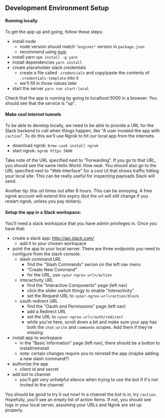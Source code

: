 ## Development Environment Setup

#### Running locally

To get the app up and going, follow these steps:

- install node
  - node version should match `"engines"` version in `package.json`
  - recommend using [nvm](https://github.com/nvm-sh/nvm)
- install yarn `npm install -g yarn`
- install dependencies `yarn install`
- create placeholder slack credentials
  - create a file called `.credentials` and copy/paste the contents of `.credentials-template` into it
  - we'll fill in those values later
- start the server `yarn run start-local`

 Check that the app is running by going to localhost:5000 in a browser. You should see that the service is "up".

#### Make cool internet tunnels

To be able to develop locally, we need to be able to provide a URL for the Slack backend to call when things happen, like "A user invoked the app with `/action`". To do this we'll use Ngrok to hit our local app from the internets.

- download ngrok: `brew cask install ngrok`
- start ngrok: `ngrok https 5000`

Take note of the URL specified next to "Forwarding". If you go to that URL, you should see the same Hello World. How neat. You should also go to the URL specified next to "Web Interface" for a cool UI that shows traffic hitting your local site. This can be really useful for inspecting payloads Slack will send. 

Another tip: this url times out after 8 hours. This can be annoying. A free ngrok account will extend this expiry (but the url will still change if you restart ngrok, unless you pay dollars). 
 
    
#### Setup the app in a Slack workspace:

You'll need a slack workspace that you have admin privileges in. Once you have that: 

- create a slack app: http://api.slack.com/
  - add it to your chosen workspace
- point the app to your local server. There are three endpoints you need to configure from the slack console: 
  - slash command URL
    - find the "Slash Commands" secion on the left nav menu
    - "Create New Command"
    - for the URL, use `<your-ngrox-url>/action`
  - interactivity URL
    - find the "Interactive Components" page (left nav)
    - click the slider switch thingy to enable "Interactivity"
    - set the Request URL to `<your-ngrox-url>/action/block`
  - oauth redirect URL
    - find the "Oauth and Permissions" page (left nav)
    - add a Redirect URL
    - set the URL to `<your-ngrox-url>/auth/redirect`
    - while you're here, scroll down a bit and make sure your app has both the `chat:write` and `commands` scopes. Add them if they're missing
- install app to workspace
  - in the "Basic Information" page (left nav), there should be a button to install/reinstall
  - note: certain changes require you to reinstall the app (maybe adding a new slash command?)
- authorize the app
  - client id and secret
- add bot to channel
  - you'll get very unhelpful silence when trying to use the bot if it's not invited to the channel

You should be good to try it out now! In a channel the bot is in, try `/action`. Hopefully, you'll see an empty list of action items. If not, you should see logs in your local server, assuming your URLs and Ngrok are set up properly. 
